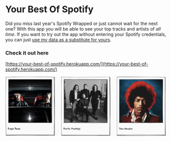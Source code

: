 # Your Best Of Spotify

Did you miss last year's Spotify Wrapped or just cannot wait for the next one? With this app you will be able to see your top tracks and artists of _all time_. If you want to try out the app without entering your Spotify credentials, you can just
[use my data as a substitute for yours](http://your-best-of-spotify.herokuapp.com/artists?mocked=true).

### Check it out here

[https://your-best-of-spotify.herokuapp.com/](https://your-best-of-spotify.herokuapp.com/)

![Screenshot of the application](docs/screenshot.png)
